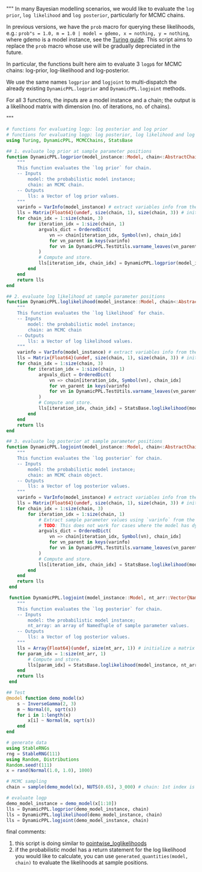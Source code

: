"""
In many Bayesian modelling scenarios, we would like to evaluate the `log prior`, `log likelihood` and `log posterior`, particularly for MCMC chains.

In previous versions, we have the `prob` macro for querying these likelihoods, e.g.: 
`prob"s = 1.0, m = 1.0 | model = gdemo, x = nothing, y = nothing`, where gdemo is a model instance, see the [Turing guide](https://turing.ml/v0.22/docs/using-turing/guide). This script aims to replace the `prob` macro whose use will be gradually depreciated in the future.

In particular, the functions built here aim to evaluate 3 `logp`s for MCMC chains: log-prior, log-likelihood and log-posterior.

We use the same names `logprior` and `logjoint` to multi-dispatch the already existing `DynamicPPL.logprior` and `DynamicPPL.logjoint` methods.

For all 3 functions, the inputs are a model instance and a chain; the output is a likelihood matrix with dimension (no. of iterations, no. of chains).

"""

```julia
# functions for evaluating logp: log posterior and log prior
# functions for evaluating logp: log posterior, log likelihood and log prior
using Turing, DynamicPPL, MCMCChains, StatsBase

## 1. evaluate log prior at sample parameter positions
function DynamicPPL.logprior(model_instance::Model, chain<:AbstractChains)
    """
    This function evaluates the `log prior` for chain.
    -- Inputs 
        model: the probabilistic model instance;
        chain: an MCMC chain.
    -- Outputs
        lls: a Vector of log prior values.
    """
    varinfo = VarInfo(model_instance) # extract variables info from the model
    lls = Matrix{Float64}(undef, size(chain, 1), size(chain, 3)) # initialize a matrix to store the evaluated log posterior
    for chain_idx = 1:size(chain, 3)
        for iteration_idx = 1:size(chain, 1)
            argvals_dict = OrderedDict(
                vn => chain[iteration_idx, Symbol(vn), chain_idx]
                for vn_parent in keys(varinfo)
                for vn in DynamicPPL.TestUtils.varname_leaves(vn_parent, varinfo[vn_parent])
            )
            # Compute and store.
            lls[iteration_idx, chain_idx] = DynamicPPL.logprior(model_instance, argvals_dict)
        end
    end
    return lls
end

## 2. evaluate log likelihood at sample parameter positions
function DynamicPPL.loglikelihood(model_instance::Model, chain<:AbstractChains)
    """
    This function evaluates the `log likelihood` for chain.
    -- Inputs 
        model: the probabilistic model instance;
        chain: an MCMC chain 
    -- Outputs
        lls: a Vector of log likelihood values.
    """
    varinfo = VarInfo(model_instance) # extract variables info from the model
    lls = Matrix{Float64}(undef, size(chain, 1), size(chain, 3)) # initialize a matrix to store the evaluated log posterior
    for chain_idx = 1:size(chain, 3)
        for iteration_idx = 1:size(chain, 1)
            argvals_dict = OrderedDict(
                vn => chain[iteration_idx, Symbol(vn), chain_idx]
                for vn_parent in keys(varinfo)
                for vn in DynamicPPL.TestUtils.varname_leaves(vn_parent, varinfo[vn_parent])
            )
            # Compute and store.
            lls[iteration_idx, chain_idx] = StatsBase.loglikelihood(model_instance, argvals_dict)
        end
    end
    return lls
end

## 3. evaluate log posterior at sample parameter positions
function DynamicPPL.logjoint(model_instance::Model, chain<:AbstractChains)
    """
    This function evaluates the `log posterior` for chain.
    -- Inputs 
        model: the probabilistic model instance;
        chain: an MCMC chain object.
    -- Outputs
        lls: a Vector of log posterior values.
    """
    varinfo = VarInfo(model_instance) # extract variables info from the model
    lls = Matrix{Float64}(undef, size(chain, 1), size(chain, 3)) # initialize a matrix to store the evaluated log posterior
    for chain_idx = 1:size(chain, 3)
        for iteration_idx = 1:size(chain, 1)
            # Extract sample parameter values using `varinfo` from the chain.
            # TODO: This does not work for cases where the model has dynamic support, i.e. some of the iterations might have differently sized parameter space.
            argvals_dict = OrderedDict(
                vn => chain[iteration_idx, Symbol(vn), chain_idx]
                for vn_parent in keys(varinfo)
                for vn in DynamicPPL.TestUtils.varname_leaves(vn_parent, varinfo[vn_parent])
            )
            # Compute and store.
            lls[iteration_idx, chain_idx] = StatsBase.loglikelihood(model_instance, argvals_dict) + DynamicPPL.logprior(model_instance, argvals_dict)
        end
    end
    return lls
 end

 function DynamicPPL.logjoint(model_instance::Model, nt_arr::Vector{NamedTuple})
    """
    This function evaluates the `log posterior` for chain.
    -- Inputs 
        model: the probabilistic model instance;
        nt_array: an array of NamedTuple of sample parameter values.
    -- Outputs
        lls: a Vector of log posterior values.
    """
    lls = Array{Float64}(undef, size(nt_arr, 1)) # initialize a matrix to store the evaluated log posterior
    for param_idx = 1:size(nt_arr, 1)
        # Compute and store.
        lls[param_idx] = StatsBase.loglikelihood(model_instance, nt_arr[param_idx]) + DynamicPPL.logprior(model_instance, nt_arr[param_idx])
    end
    return lls
 end

## Test 
@model function demo_model(x)
    s ~ InverseGamma(2, 3)
    m ~ Normal(0, sqrt(s))
    for i in 1:length(x)
        x[i] ~ Normal(m, sqrt(s))
    end
end

# generate data
using StableRNGs
rng = StableRNG(111)
using Random, Distributions
Random.seed!(111)
x = rand(Normal(1.0, 1.0), 1000)

# MCMC sampling 
chain = sample(demo_model(x), NUTS(0.65), 3_000) # chain: 1st index is the iteration no, 3rd index is the chain no.

# evaluate logp
demo_model_instance = demo_model(x[1:10])
lls = DynamicPPL.logprior(demo_model_instance, chain) 
lls = DynamicPPL.loglikelihood(demo_model_instance, chain) 
lls = DynamicPPL.logjoint(demo_model_instance, chain)  
```

final comments:
1. this script is doing similar to [pointwise_loglikelihoods](https://beta.turing.ml/DynamicPPL.jl/stable/api/#DynamicPPL.pointwise_loglikelihoods)
2. if the probabilistic model has a return statement for the log likelihood you would like to calculate, you can use `generated_quantities(model, chain)` to evaluate the likelihoods at sample positions.